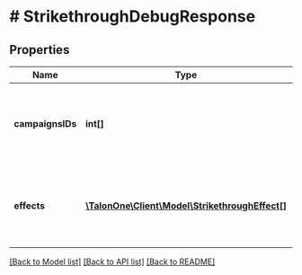 # # StrikethroughDebugResponse

## Properties

Name | Type | Description | Notes
------------ | ------------- | ------------- | -------------
**campaignsIDs** | **int[]** | The campaign IDs that got fetched for the evaluation process. | [optional] 
**effects** | [**\TalonOne\Client\Model\StrikethroughEffect[]**](StrikethroughEffect.md) | The strikethrough effects that are returned from the evaluation process. | [optional] 

[[Back to Model list]](../../README.md#documentation-for-models) [[Back to API list]](../../README.md#documentation-for-api-endpoints) [[Back to README]](../../README.md)


